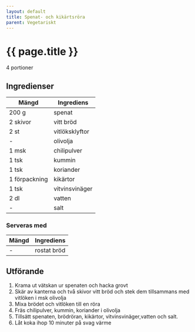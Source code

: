```yaml
---
layout: default
title: Spenat- och kikärtsröra
parent: Vegetariskt
---
```


# {{ page.title }}

4 portioner

## Ingredienser

Mängd|Ingrediens
------------ | -------------
200 g|spenat
2 skivor|vitt bröd
2 st|vitlöksklyftor
\-|olivolja
1 msk|chilipulver
1 tsk|kummin
1 tsk|koriander
1 förpackning|kikärtor
1 tsk|vitvinsvinäger
2 dl|vatten
\-|salt

### Serveras med

Mängd| Ingrediens
------------ | -------------
\-|rostat bröd


## Utförande
1. Krama ut vätskan ur spenaten och hacka grovt
2. Skär av kanterna och två skivor vitt bröd och stek dem tillsammans
   med vitlöken i msk olivolja
3. Mixa brödet och vitlöken till en röra
4. Fräs chilipulver, kummin, koriander i olivolja
5. Tillsätt spenaten, brödröran, kikärtor, vitvinsvinäger,vatten och
   salt.
6. Låt koka ihop 10 minuter på svag värme
